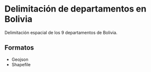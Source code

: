 # Delimitación de departamentos en Bolivia

Delimitación espacial de los 9 departamentos de Bolivia.

## Formatos
- Geojson
- Shapefile